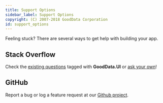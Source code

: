 ```yaml
---
title: Support Options
sidebar_label: Support Options
copyright: (C) 2007-2018 GoodData Corporation
id: support_options
---
```


Feeling stuck? There are several ways to get help with building your app.

## Stack Overflow
Check the [existing questions](https://stackoverflow.com/questions/tagged/gooddata) tagged with **GoodData.UI** or [ask your own](http://stackoverflow.com/questions/ask?tags=gooddata)!

## GitHub
Report a bug or log a feature request at our [Github project](https://github.com/gooddata/gooddata-react-components).
